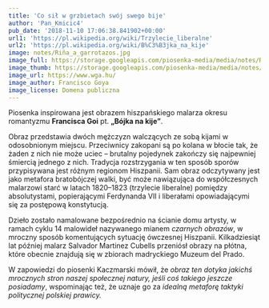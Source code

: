 ```yaml
---
title: 'Co sił w grzbietach swój swego bije'
author: 'Pan_Kmicic4'
pub_date: '2018-11-10 17:06:38.841902+00:00'
url1: 'https://pl.wikipedia.org/wiki/Trzylecie_liberalne'
url2: 'https://pl.wikipedia.org/wiki/B%C3%B3jka_na_kije'
image: notes/Riña_a_garrotazos.jpg
image_full: https://storage.googleapis.com/piosenka-media/media/notes/Riña_a_garrotazos.jpg
image_thumb: https://storage.googleapis.com/piosenka-media/media/notes/Ri%C3%B1a_a_garrotazos.jpg.0x300_q85_upscale.jpg
image_url: https://www.wga.hu/
image_author: Francisco Goya
image_license: Domena publiczna
---
```


Piosenka inspirowana jest obrazem hiszpańskiego malarza okresu romantyzmu **Francisca Goi** pt. **„Bójka na kije”**.

Obraz przedstawia dwóch mężczyzn walczących ze sobą kijami w odosobnionym miejscu. Przeciwnicy zakopani są po kolana w błocie tak, że żaden z nich nie może uciec – brutalny pojedynek zakończy się najpewniej śmiercią jednego z nich.  Tradycja rozstrzygania w ten sposób sporów przypisywana jest różnym regionom Hiszpanii. Sam obraz odczytywany jest jako metafora bratobójczej walki, być może nawiązująca do współczesnych malarzowi starć w latach 1820–1823 \(trzylecie liberalne\) pomiędzy absolutystami, popierającymi Ferdynanda VII i liberałami opowiadającymi się za postępową konstytucją.

Dzieło zostało namalowane bezpośrednio na ścianie domu artysty, w ramach cyklu 14 malowideł nazywanego mianem _czarnych obrazów_, w mroczny sposób komentujących sytuację ówczesnej Hiszpanii. Kilkadziesiąt lat później malarz Salvador Martinez Cubells przeniósł obrazy na płótna, które obecnie znajdują się w zbiorach madryckiego Muzeum del Prado.

W zapowiedzi do piosenki Kaczmarski mówił, że _obraz ten dotyka jakichś mrocznych stron naszej społecznej natury, jeśli coś takiego jeszcze posiadamy_, wspominając też, że uznaje go za _idealną metaforę taktyki politycznej polskiej prawicy._